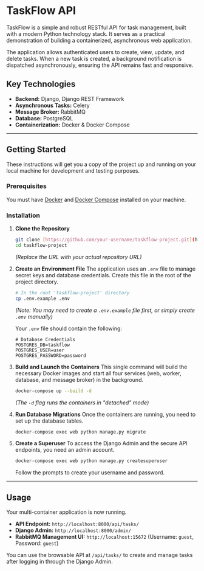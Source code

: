 # TaskFlow API

TaskFlow is a simple and robust RESTful API for task management, built with a modern Python technology stack. It serves as a practical demonstration of building a containerized, asynchronous web application.

The application allows authenticated users to create, view, update, and delete tasks. When a new task is created, a background notification is dispatched asynchronously, ensuring the API remains fast and responsive.

## Key Technologies

* **Backend:** Django, Django REST Framework
* **Asynchronous Tasks:** Celery
* **Message Broker:** RabbitMQ
* **Database:** PostgreSQL
* **Containerization:** Docker & Docker Compose

---

## Getting Started

These instructions will get you a copy of the project up and running on your local machine for development and testing purposes.

### Prerequisites

You must have [Docker](https://www.docker.com/get-started) and [Docker Compose](https://docs.docker.com/compose/install/) installed on your machine.

### Installation

1.  **Clone the Repository**
    ```sh
    git clone [https://github.com/your-username/taskflow-project.git](https://github.com/your-username/taskflow-project.git)
    cd taskflow-project
    ```
    *(Replace the URL with your actual repository URL)*

2.  **Create an Environment File**
    The application uses an `.env` file to manage secret keys and database credentials. Create this file in the root of the project directory.

    ```sh
    # In the root 'taskflow-project' directory
    cp .env.example .env
    ```
    *(Note: You may need to create a `.env.example` file first, or simply create `.env` manually)*

    Your `.env` file should contain the following:
    ```env
    # Database Credentials
    POSTGRES_DB=taskflow
    POSTGRES_USER=user
    POSTGRES_PASSWORD=password
    ```

3.  **Build and Launch the Containers**
    This single command will build the necessary Docker images and start all four services (web, worker, database, and message broker) in the background.

    ```sh
    docker-compose up --build -d
    ```
    *(The `-d` flag runs the containers in "detached" mode)*

4.  **Run Database Migrations**
    Once the containers are running, you need to set up the database tables.

    ```sh
    docker-compose exec web python manage.py migrate
    ```

5.  **Create a Superuser**
    To access the Django Admin and the secure API endpoints, you need an admin account.

    ```sh
    docker-compose exec web python manage.py createsuperuser
    ```
    Follow the prompts to create your username and password.

---

## Usage

Your multi-container application is now running.

* **API Endpoint:** `http://localhost:8000/api/tasks/`
* **Django Admin:** `http://localhost:8000/admin/`
* **RabbitMQ Management UI:** `http://localhost:15672` (Username: `guest`, Password: `guest`)

You can use the browsable API at `/api/tasks/` to create and manage tasks after logging in through the Django Admin.
